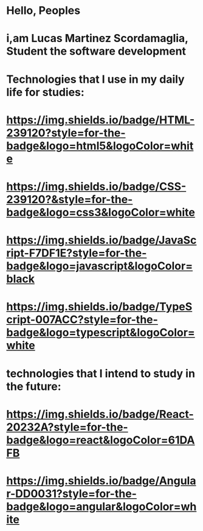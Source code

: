 # Hello, Peoples
# i,am Lucas Martinez Scordamaglia, Student the software development
# Technologies that I use in my daily life for studies:
# https://img.shields.io/badge/HTML-239120?style=for-the-badge&logo=html5&logoColor=white
# https://img.shields.io/badge/CSS-239120?&style=for-the-badge&logo=css3&logoColor=white
# https://img.shields.io/badge/JavaScript-F7DF1E?style=for-the-badge&logo=javascript&logoColor=black
# https://img.shields.io/badge/TypeScript-007ACC?style=for-the-badge&logo=typescript&logoColor=white

# technologies that I intend to study in the future:
# https://img.shields.io/badge/React-20232A?style=for-the-badge&logo=react&logoColor=61DAFB
# https://img.shields.io/badge/Angular-DD0031?style=for-the-badge&logo=angular&logoColor=white
